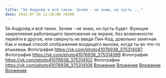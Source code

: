 ```yaml
---
title: "5й Андройд и всё такое. Зачем - не знаю, но пусть ..."
date: 2015-07-30 11:50:00 +0300
---
```


5й Андройд и всё такое. Зачем - не знаю, но пусть будет. Функция закрепления работающего приложения на экране, без возможности перейти в другое, или свернуть не введя Пин-Код, довольно занятная. Как и новый способ отображения входящего вызова, когда ты во что-то втыкаешь
Фотография
<a class="vk-attach" href="https://vk.com/photo41076938_375314087">https://vk.com/photo41076938_375314087</a>
Фотография
<a class="vk-attach" href="https://vk.com/photo41076938_375314099">https://vk.com/photo41076938_375314099</a>
Фотография
<a class="vk-attach" href="https://vk.com/photo41076938_375314102">https://vk.com/photo41076938_375314102</a>
Фотография
<a class="vk-attach" href="https://vk.com/photo41076938_375314106">https://vk.com/photo41076938_375314106</a>
<a class="vk-attach" href="https://vk.com/photo41076938_375314087">Вложение</a>
<a class="vk-attach" href="https://vk.com/photo41076938_375314099">Вложение</a>
<a class="vk-attach" href="https://vk.com/photo41076938_375314102">Вложение</a>
<a class="vk-attach" href="https://vk.com/photo41076938_375314106">Вложение</a>
